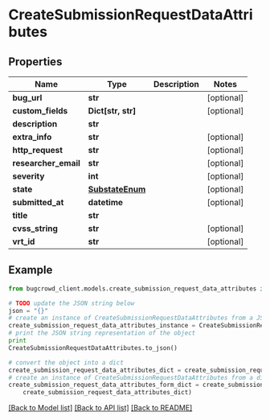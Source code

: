# CreateSubmissionRequestDataAttributes


## Properties

Name | Type | Description | Notes
------------ | ------------- | ------------- | -------------
**bug_url** | **str** |  | [optional] 
**custom_fields** | **Dict[str, str]** |  | [optional] 
**description** | **str** |  | 
**extra_info** | **str** |  | [optional] 
**http_request** | **str** |  | [optional] 
**researcher_email** | **str** |  | [optional] 
**severity** | **int** |  | [optional] 
**state** | [**SubstateEnum**](SubstateEnum.md) |  | [optional] 
**submitted_at** | **datetime** |  | [optional] 
**title** | **str** |  | 
**cvss_string** | **str** |  | [optional] 
**vrt_id** | **str** |  | [optional] 

## Example

```python
from bugcrowd_client.models.create_submission_request_data_attributes import CreateSubmissionRequestDataAttributes

# TODO update the JSON string below
json = "{}"
# create an instance of CreateSubmissionRequestDataAttributes from a JSON string
create_submission_request_data_attributes_instance = CreateSubmissionRequestDataAttributes.from_json(json)
# print the JSON string representation of the object
print
CreateSubmissionRequestDataAttributes.to_json()

# convert the object into a dict
create_submission_request_data_attributes_dict = create_submission_request_data_attributes_instance.to_dict()
# create an instance of CreateSubmissionRequestDataAttributes from a dict
create_submission_request_data_attributes_form_dict = create_submission_request_data_attributes.from_dict(
    create_submission_request_data_attributes_dict)
```
[[Back to Model list]](../README.md#documentation-for-models) [[Back to API list]](../README.md#documentation-for-api-endpoints) [[Back to README]](../README.md)


